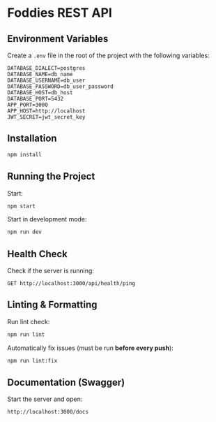 # Foddies REST API

## Environment Variables

Create a `.env` file in the root of the project with the following variables:

```env
DATABASE_DIALECT=postgres
DATABASE_NAME=db_name
DATABASE_USERNAME=db_user
DATABASE_PASSWORD=db_user_password
DATABASE_HOST=db_host
DATABASE_PORT=5432
APP_PORT=3000
APP_HOST=http://localhost
JWT_SECRET=jwt_secret_key
```

## Installation

```bash
npm install
```

## Running the Project

Start:

```bash
npm start
```

Start in development mode:

```bash
npm run dev
```

## Health Check

Check if the server is running:

```http
GET http://localhost:3000/api/health/ping
```

## Linting & Formatting

Run lint check:

```bash
npm run lint
```

Automatically fix issues (must be run **before every push**):

```bash
npm run lint:fix
```

## Documentation (Swagger)

Start the server and open:

```http
http://localhost:3000/docs
```
